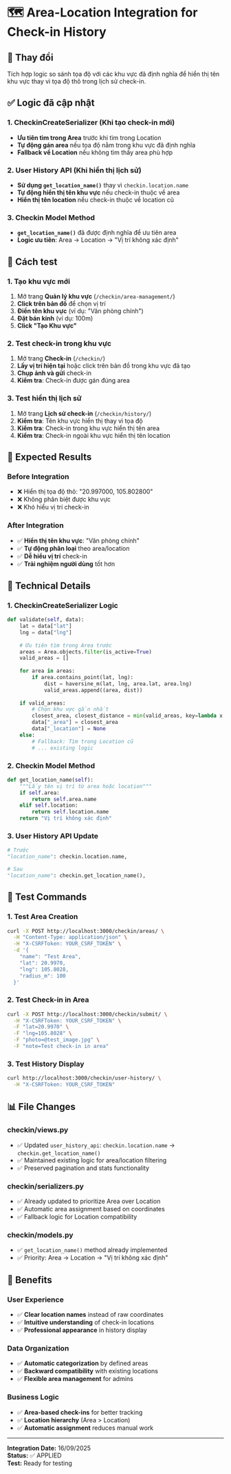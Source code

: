 # 🗺️ Area-Location Integration for Check-in History

## 🎯 **Thay đổi**
Tích hợp logic so sánh tọa độ với các khu vực đã định nghĩa để hiển thị tên khu vực thay vì tọa độ thô trong lịch sử check-in.

## ✅ **Logic đã cập nhật**

### **1. CheckinCreateSerializer (Khi tạo check-in mới)**
- **Ưu tiên tìm trong Area** trước khi tìm trong Location
- **Tự động gán area** nếu tọa độ nằm trong khu vực đã định nghĩa
- **Fallback về Location** nếu không tìm thấy area phù hợp

### **2. User History API (Khi hiển thị lịch sử)**
- **Sử dụng `get_location_name()`** thay vì `checkin.location.name`
- **Tự động hiển thị tên khu vực** nếu check-in thuộc về area
- **Hiển thị tên location** nếu check-in thuộc về location cũ

### **3. Checkin Model Method**
- **`get_location_name()`** đã được định nghĩa để ưu tiên area
- **Logic ưu tiên**: Area → Location → "Vị trí không xác định"

## 🧪 **Cách test**

### **1. Tạo khu vực mới**
1. Mở trang **Quản lý khu vực** (`/checkin/area-management/`)
2. **Click trên bản đồ** để chọn vị trí
3. **Điền tên khu vực** (ví dụ: "Văn phòng chính")
4. **Đặt bán kính** (ví dụ: 100m)
5. **Click "Tạo Khu vực"**

### **2. Test check-in trong khu vực**
1. Mở trang **Check-in** (`/checkin/`)
2. **Lấy vị trí hiện tại** hoặc click trên bản đồ trong khu vực đã tạo
3. **Chụp ảnh và gửi** check-in
4. **Kiểm tra**: Check-in được gán đúng area

### **3. Test hiển thị lịch sử**
1. Mở trang **Lịch sử check-in** (`/checkin/history/`)
2. **Kiểm tra**: Tên khu vực hiển thị thay vì tọa độ
3. **Kiểm tra**: Check-in trong khu vực hiển thị tên area
4. **Kiểm tra**: Check-in ngoài khu vực hiển thị tên location

## 📱 **Expected Results**

### **Before Integration**
- ❌ Hiển thị tọa độ thô: "20.997000, 105.802800"
- ❌ Không phân biệt được khu vực
- ❌ Khó hiểu vị trí check-in

### **After Integration**
- ✅ **Hiển thị tên khu vực**: "Văn phòng chính"
- ✅ **Tự động phân loại** theo area/location
- ✅ **Dễ hiểu vị trí** check-in
- ✅ **Trải nghiệm người dùng** tốt hơn

## 🔧 **Technical Details**

### **1. CheckinCreateSerializer Logic**
```python
def validate(self, data):
    lat = data["lat"]
    lng = data["lng"]
    
    # Ưu tiên tìm trong Area trước
    areas = Area.objects.filter(is_active=True)
    valid_areas = []
    
    for area in areas:
        if area.contains_point(lat, lng):
            dist = haversine_m(lat, lng, area.lat, area.lng)
            valid_areas.append((area, dist))
    
    if valid_areas:
        # Chọn khu vực gần nhất
        closest_area, closest_distance = min(valid_areas, key=lambda x: x[1])
        data["_area"] = closest_area
        data["_location"] = None
    else:
        # Fallback: Tìm trong Location cũ
        # ... existing logic
```

### **2. Checkin Model Method**
```python
def get_location_name(self):
    """Lấy tên vị trí từ area hoặc location"""
    if self.area:
        return self.area.name
    elif self.location:
        return self.location.name
    return "Vị trí không xác định"
```

### **3. User History API Update**
```python
# Trước
"location_name": checkin.location.name,

# Sau
"location_name": checkin.get_location_name(),
```

## 🚀 **Test Commands**

### **1. Test Area Creation**
```bash
curl -X POST http://localhost:3000/checkin/areas/ \
  -H "Content-Type: application/json" \
  -H "X-CSRFToken: YOUR_CSRF_TOKEN" \
  -d '{
    "name": "Test Area",
    "lat": 20.9970,
    "lng": 105.8028,
    "radius_m": 100
  }'
```

### **2. Test Check-in in Area**
```bash
curl -X POST http://localhost:3000/checkin/submit/ \
  -H "X-CSRFToken: YOUR_CSRF_TOKEN" \
  -F "lat=20.9970" \
  -F "lng=105.8028" \
  -F "photo=@test_image.jpg" \
  -F "note=Test check-in in area"
```

### **3. Test History Display**
```bash
curl http://localhost:3000/checkin/user-history/ \
  -H "X-CSRFToken: YOUR_CSRF_TOKEN"
```

## 📊 **File Changes**

### **checkin/views.py**
- ✅ Updated `user_history_api`: `checkin.location.name` → `checkin.get_location_name()`
- ✅ Maintained existing logic for area/location filtering
- ✅ Preserved pagination and stats functionality

### **checkin/serializers.py**
- ✅ Already updated to prioritize Area over Location
- ✅ Automatic area assignment based on coordinates
- ✅ Fallback logic for Location compatibility

### **checkin/models.py**
- ✅ `get_location_name()` method already implemented
- ✅ Priority: Area → Location → "Vị trí không xác định"

## 🎯 **Benefits**

### **User Experience**
- ✅ **Clear location names** instead of raw coordinates
- ✅ **Intuitive understanding** of check-in locations
- ✅ **Professional appearance** in history display

### **Data Organization**
- ✅ **Automatic categorization** by defined areas
- ✅ **Backward compatibility** with existing locations
- ✅ **Flexible area management** for admins

### **Business Logic**
- ✅ **Area-based check-ins** for better tracking
- ✅ **Location hierarchy** (Area > Location)
- ✅ **Automatic assignment** reduces manual work

---

**Integration Date:** 16/09/2025  
**Status:** ✅ APPLIED  
**Test:** Ready for testing

